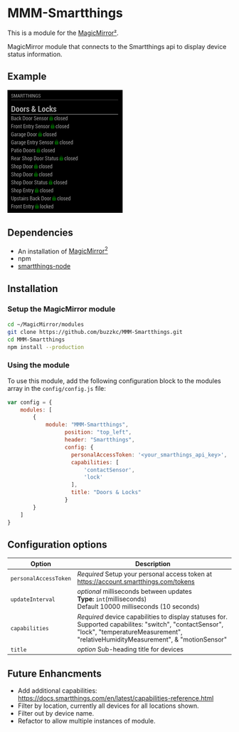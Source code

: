# MMM-Smartthings

This is a module for the [MagicMirror²](https://github.com/MichMich/MagicMirror/).

MagicMirror module that connects to the Smartthings api to display device status information.

## Example

![](./images/MMM-Smarthings.png)

## Dependencies

* An installation of [MagicMirror<sup>2</sup>](https://github.com/MichMich/MagicMirror)
* npm
* [smartthings-node](https://www.npmjs.com/package/smartthings-node)

## Installation
### Setup the MagicMirror module
```bash
cd ~/MagicMirror/modules
git clone https://github.com/buzzkc/MMM-Smartthings.git
cd MMM-Smartthings
npm install --production
```

### Using the module

To use this module, add the following configuration block to the modules array in the `config/config.js` file:
```js
var config = {
    modules: [
        {
            module: "MMM-Smartthings",
                  position: "top_left",
                  header: "Smartthings",
                  config: {
                    personalAccessToken: '<your_smarthings_api_key>',
                    capabilities: [
                        'contactSensor',
                        'lock'
                    ],
                    title: "Doors & Locks"
                  }
        }
    ]
}
```

## Configuration options

| Option                | Description
|-----------------      |-----------
| `personalAccessToken` | *Required* Setup your personal access token at https://account.smartthings.com/tokens
| `updateInterval`      | *optional* milliseconds between updates<br>**Type:** `int`(milliseconds) <br>Default 10000 milliseconds (10 seconds)
| `capabilities`        | *Required* device capabilities to display statuses for. Supported capabilites: "switch", "contactSensor", "lock", "temperatureMeasurement", "relativeHumidityMeasurement", & "motionSensor"
| `title`               | *option* Sub-heading title for devices



## Future Enhancments
* Add additional capabilities: https://docs.smartthings.com/en/latest/capabilities-reference.html
* Filter by location, currently all devices for all locations shown.
* Filter out by device name.
* Refactor to allow multiple instances of module.
